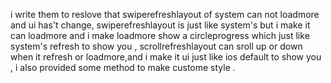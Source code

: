 i write them to reslove that swiperefreshlayout of system can not loadmore and ui has't change, swiperefreshlayout is just like system's but i make it can loadmore and i make loadmore show a circleprogress which just like system's refresh to show you , scrollrefreshlayout can sroll up or down when it refresh or loadmore,and i make it ui just like ios default to show you , i also provided some method to make custome style .
